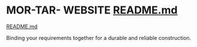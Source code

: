 # MOR-TAR- WEBSITE [README.md](https://github.com/user-attachments/files/20263994/README.md)
[README.md](https://github.com/user-attachments/files/20263975/README.md)

Binding your requirements together for a durable and reliable construction.
